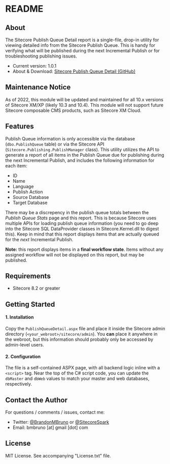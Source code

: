 # README #

## About

The Sitecore Publish Queue Detail report is a single-file, drop-in utility for viewing detailed info from the Sitecore Publish Queue. This is handy for verifying what will be published during the next Incremental Publish or for troubleshooting publishing issues.

* Current version: 1.0.1
* About & Download: [Sitecore Publish Queue Detail (GitHub)](https://github.com/bmbruno/SitecoreSpark.Admin.PublishQueueDetail)

## Maintenance Notice

As of 2022, this module will be updated and maintained for all 10.x versions of Sitecore XM/XP (likely 10.3 and 10.4). This module will not support future Sitecore composable CMS products, such as Sitecore XM Cloud.

## Features

Publish Queue information is only accessible via the database (`dbo.PublishQueue` table) or via the Sitecore API (`Sitecore.Publishing.PublishManager` class). This utility utilizes the API to generate a report of all items in the Publish Queue due for publishing during the next Incremental Publish, and includes the following information for each item:

* ID
* Name
* Language
* Publish Action
* Source Database
* Target Database

There may be a discrepency in the publish queue totals between the _Publish Queue Stats_ page and this report. This is because Sitecore uses multiple APIs for loading publish queue information (you need to go deep into the Sitecore SQL DataProvider classes in Sitecore.Kernel.dll to digest this). Keep in mind that this report displays items that are actually queued for the _next_ Incremental Publish.

**Note:** this report displays items in a <strong>final workflow state</strong>. Items without any assigned workflow will not be displayed on this report, but may be published.

## Requirements

* Sitecore 8.2 or greater

## Getting Started

#### 1. Installation ####

Copy the `PublishQueueDetail.aspx` file and place it inside the Sitecore admin directory (`<your_webroot>/sitecore/admin`). You **can** place it anywhere in the webroot, but this information should probably only be accessed by admin-level users.

#### 2. Configuration ####

The file is a self-contained ASPX page, with all backend logic inline with a `<script>` tag. Near the top of the C# script code, you can update the `dbMaster` and `dbWeb` values to match your master and web databases, respectively.

## Contact the Author

For questions / comments / issues, contact me:
* Twitter: [@BrandonMBruno](https://www.twitter.com/BrandonMBruno) or [@SitecoreSpark](https://www.twitter.com/SitecoreSpark)
* Email: bmbruno [at] gmail [dot] com
 
## License

MIT License. See accompanying "License.txt" file.
